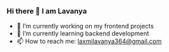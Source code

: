 ### Hi there 👋 I am Lavanya



- 🔭 I’m currently working on my frontend projects 
- 🌱 I’m currently learning backend development
- 📫 How to reach me: laxmilavanya364@gmail.com
